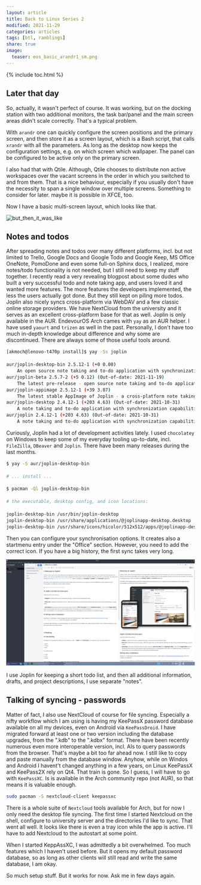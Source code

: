 ```yaml
---
layout: article
title: Back to Linux Series 2
modified: 2021-11-29
categories: articles
tags: [btl, ramblings]
share: true
image:
  teaser: eos_basic_arandr1_sm.png
---
```


{% include toc.html %}

## Later that day

So, actually, it wasn't perfect of course. It was working, but on the docking station with two additional monitors, the task bar/panel and the main screen areas didn't scale correctly. That's a typical problem.

With `arandr` one can quickly configure the screen positions and the primary screen, and then store it as a screen layout, which is a Bash script, that calls `xrandr` with all the parameters. As long as the desktop now keeps the configuration settings, e.g. on which screen which wallpaper. The panel can be configured to be active only on the primary screen.

I also had that with Qtile. Although, Qtile chooses to distribute non active workspaces over the vacant screens in the order in which you switched to and from them. That is a nice behaviour, especially if you usually don't have the necessity to span a single window over multiple screens. Something to consider for later. maybe it is possible in XFCE, too.

Now I have a basic multi-screen layout, which looks like that.

![but_then_it_was_like](/images/eos_basic_arandr1.jpg)


## Notes and todos

After spreading notes and todos over many different platforms, incl. but not limited to Trello, Google Docs and Google Todo and Google Keep, MS Office OneNote, PomoDone and even some full-on Sphinx docs, I realized, more notes/todo functionality is not needed, but I still need to keep my stuff together. I recently read a very revealing blogpost about some dudes who built a very successful todo and note taking app, and users loved it and wanted more features. The more features the developers implemented, the less the users actually got done. But they still kept on piling more todos.
Joplin also nicely syncs cross-platform via WebDAV and a few classic online storage providers. We have NextCloud from the university and it serves as an excellent cross-platform base for that as well. Joplin is only available in the AUR. EndevourOS Arch cames with `yay` as an AUR helper. I have used `yaourt` and `trizen` as well in the past. Personally, I don't have too much in-depth knowledge about difference and why some are discontinued. There are always some of those useful tools around.

```bash
[akmoch@lenovo-t470p install]$ yay -Ss joplin

aur/joplin-desktop-bin 2.5.12-1 (+0 0.00)
    An open source note taking and to-do application with synchronization capabilities for Windows, macOS, Linux, Android and iOS
aur/joplin-beta 2.5.7-2 (+5 0.12) (Out-of-date: 2021-11-19)
    The latest pre-release - open source note taking and to-do application
aur/joplin-appimage 2.5.12-1 (+39 3.87)
    The latest stable AppImage of Joplin - a cross-platform note taking and to-do app
aur/joplin-desktop 2.4.12-1 (+203 4.63) (Out-of-date: 2021-10-31)
    A note taking and to-do application with synchronization capabilities - Desktop
aur/joplin 2.4.12-1 (+203 4.63) (Out-of-date: 2021-10-31)
    A note taking and to-do application with synchronization capabilities - CLI App
```

Curiously, Joplin had a lot of development activities lately. I used `chocolatey` on Windows to keep some of my everyday tooling up-to-date, incl. `FileZilla`, `DBeaver` and `Joplin`. There have been many releases during the last months.

```bash
$ yay -S aur/joplin-desktop-bin

# ... install ...

$ pacman -Ql joplin-desktop-bin

# the executable, desktop config, and icon locations:

joplin-desktop-bin /usr/bin/joplin-desktop
joplin-desktop-bin /usr/share/applications/@joplinapp-desktop.desktop
joplin-desktop-bin /usr/share/icons/hicolor/512x512/apps/@joplinapp-desktop.png
```

Then you can configure your synchronisation options. It creates also a startmenu entry under the "Office" section. However, you need to add the correct icon. If you have a big history, the first sync takes very long.

![joplin](/images/joplin_basic.png)

I use Joplin for keeping a short todo list, and then all additional information, drafts, and project descriptions, I use separate "notes".

## Talking of syncing - passwords

Matter of fact, I also use NextCloud of course for file syncing. Especially a nifty workflow which I am using is having my KeePassX password database available on all my devices, even on Android via `KeePassDroid`. I have migrated forward at least one or two version including the database upgrades, from the ".kdb" to the ".kdbx" format. There have been recently numerous even more interoperable version, incl. AIs to query passwords from the browser. That's maybe a bit too far ahead now. I still like to copy and paste manually from the database window. Anyhow, while on Windos and Android I havent't changed anything in a few years, on Linux KeePassX and KeePass2X rely on Qt4. That train is gone. So I guess, I will have to go with `KeePassXC`. Is is available in the Arch community repo (not AUR), so that means it is valuable enough.

```bash
sudo pacman -S nextcloud-client keepassxc
```

There is a whole suite of `Nextcloud` tools available for Arch, but for now I only need the desktop file syncing. The first time I started Nextcloud on the shell, configure to university server and the directories I'd like to sync. That went all well. It looks like there is even a tray icon while the app is active. I'll have to add Nextcloud to the autostart at some point.

When I started KeppAssXC, I was admittedly a bit overwhelmed. Too much features which I haven't used before. But it opens my default password database, so as long as other clients will still read and write the same database, I am okay.

So much setup stuff. But it works for now. Ask me in few days again.
